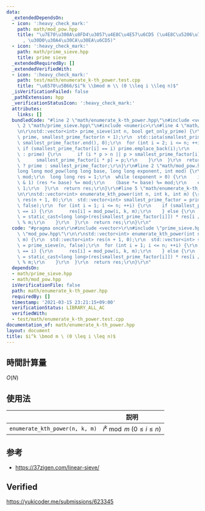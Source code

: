```yaml
---
data:
  _extendedDependsOn:
  - icon: ':heavy_check_mark:'
    path: math/mod_pow.hpp
    title: "\u7E70\u308A\u8FD4\u3057\u4E8C\u4E57\u6CD5 (\u4E8C\u5206\u7D2F\u4E57\u6CD5\
      , \u30D0\u30A4\u30CA\u30EA\u6CD5)"
  - icon: ':heavy_check_mark:'
    path: math/prime_sieve.hpp
    title: prime sieve
  _extendedRequiredBy: []
  _extendedVerifiedWith:
  - icon: ':heavy_check_mark:'
    path: test/math/enumerate_k-th_power.test.cpp
    title: "\u6570\u5B66/$i^k \\bmod m \\ (0 \\leq i \\leq n)$"
  _isVerificationFailed: false
  _pathExtension: hpp
  _verificationStatusIcon: ':heavy_check_mark:'
  attributes:
    links: []
  bundledCode: "#line 2 \"math/enumerate_k-th_power.hpp\"\n#include <vector>\r\n#line\
    \ 2 \"math/prime_sieve.hpp\"\n#include <numeric>\r\n#line 4 \"math/prime_sieve.hpp\"\
    \n\r\nstd::vector<int> prime_sieve(int n, bool get_only_prime) {\r\n  std::vector<int>\
    \ prime, smallest_prime_factor(n + 1);\r\n  std::iota(smallest_prime_factor.begin(),\
    \ smallest_prime_factor.end(), 0);\r\n  for (int i = 2; i <= n; ++i) {\r\n   \
    \ if (smallest_prime_factor[i] == i) prime.emplace_back(i);\r\n    for (int p\
    \ : prime) {\r\n      if (i * p > n || p > smallest_prime_factor[i]) break;\r\n\
    \      smallest_prime_factor[i * p] = p;\r\n    }\r\n  }\r\n  return get_only_prime\
    \ ? prime : smallest_prime_factor;\r\n}\r\n#line 2 \"math/mod_pow.hpp\"\n\r\n\
    long long mod_pow(long long base, long long exponent, int mod) {\r\n  base %=\
    \ mod;\r\n  long long res = 1;\r\n  while (exponent > 0) {\r\n    if (exponent\
    \ & 1) (res *= base) %= mod;\r\n    (base *= base) %= mod;\r\n    exponent >>=\
    \ 1;\r\n  }\r\n  return res;\r\n}\r\n#line 5 \"math/enumerate_k-th_power.hpp\"\
    \n\r\nstd::vector<int> enumerate_kth_power(int n, int k, int m) {\r\n  std::vector<int>\
    \ res(n + 1, 0);\r\n  std::vector<int> smallest_prime_factor = prime_sieve(n,\
    \ false);\r\n  for (int i = 1; i <= n; ++i) {\r\n    if (smallest_prime_factor[i]\
    \ == i) {\r\n      res[i] = mod_pow(i, k, m);\r\n    } else {\r\n      res[i]\
    \ = static_cast<long long>(res[smallest_prime_factor[i]]) * res[i / smallest_prime_factor[i]]\
    \ % m;\r\n    }\r\n  }\r\n  return res;\r\n}\r\n"
  code: "#pragma once\r\n#include <vector>\r\n#include \"prime_sieve.hpp\"\r\n#include\
    \ \"mod_pow.hpp\"\r\n\r\nstd::vector<int> enumerate_kth_power(int n, int k, int\
    \ m) {\r\n  std::vector<int> res(n + 1, 0);\r\n  std::vector<int> smallest_prime_factor\
    \ = prime_sieve(n, false);\r\n  for (int i = 1; i <= n; ++i) {\r\n    if (smallest_prime_factor[i]\
    \ == i) {\r\n      res[i] = mod_pow(i, k, m);\r\n    } else {\r\n      res[i]\
    \ = static_cast<long long>(res[smallest_prime_factor[i]]) * res[i / smallest_prime_factor[i]]\
    \ % m;\r\n    }\r\n  }\r\n  return res;\r\n}\r\n"
  dependsOn:
  - math/prime_sieve.hpp
  - math/mod_pow.hpp
  isVerificationFile: false
  path: math/enumerate_k-th_power.hpp
  requiredBy: []
  timestamp: '2021-03-15 23:21:15+09:00'
  verificationStatus: LIBRARY_ALL_AC
  verifiedWith:
  - test/math/enumerate_k-th_power.test.cpp
documentation_of: math/enumerate_k-th_power.hpp
layout: document
title: $i^k \bmod m \ (0 \leq i \leq n)$
---
```



## 時間計算量

$O(N)$


## 使用法

||説明|
|:--:|:--:|
|`enumerate_kth_power(n, k, m)`|$i^k \bmod m \ (0 \leq i \leq n)$|


## 参考

- https://37zigen.com/linear-sieve/


## Verified

https://yukicoder.me/submissions/623345

